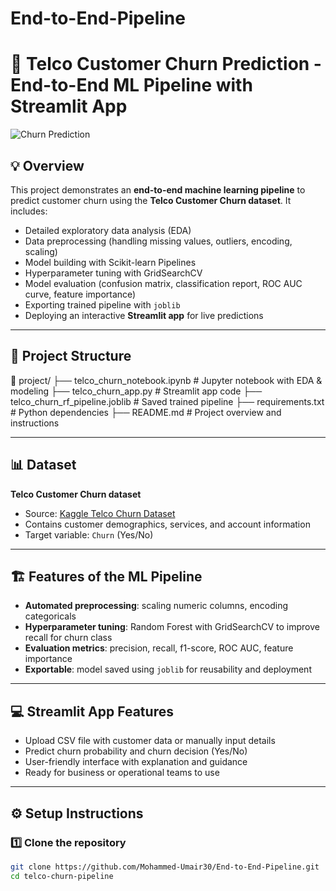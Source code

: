 # End-to-End-Pipeline
# 🔮 Telco Customer Churn Prediction - End-to-End ML Pipeline with Streamlit App

![Churn Prediction](https://img.shields.io/badge/Churn%20Prediction-Streamlit%20App-green)

## 💡 Overview
This project demonstrates an **end-to-end machine learning pipeline** to predict customer churn using the **Telco Customer Churn dataset**. It includes:
- Detailed exploratory data analysis (EDA)
- Data preprocessing (handling missing values, outliers, encoding, scaling)
- Model building with Scikit-learn Pipelines
- Hyperparameter tuning with GridSearchCV
- Model evaluation (confusion matrix, classification report, ROC AUC curve, feature importance)
- Exporting trained pipeline with `joblib`
- Deploying an interactive **Streamlit app** for live predictions

---

## 🚀 Project Structure
📁 project/
├── telco_churn_notebook.ipynb # Jupyter notebook with EDA & modeling
├── telco_churn_app.py # Streamlit app code
├── telco_churn_rf_pipeline.joblib # Saved trained pipeline
├── requirements.txt # Python dependencies
├── README.md # Project overview and instructions

---

## 📊 Dataset
**Telco Customer Churn dataset**
- Source: [Kaggle Telco Churn Dataset](https://www.kaggle.com/datasets/blastchar/telco-customer-churn)
- Contains customer demographics, services, and account information
- Target variable: `Churn` (Yes/No)

---

## 🏗️ Features of the ML Pipeline
- **Automated preprocessing**: scaling numeric columns, encoding categoricals
- **Hyperparameter tuning**: Random Forest with GridSearchCV to improve recall for churn class
- **Evaluation metrics**: precision, recall, f1-score, ROC AUC, feature importance
- **Exportable**: model saved using `joblib` for reusability and deployment

---

## 💻 Streamlit App Features
- Upload CSV file with customer data or manually input details
- Predict churn probability and churn decision (Yes/No)
- User-friendly interface with explanation and guidance
- Ready for business or operational teams to use

---

## ⚙️ Setup Instructions
### 1️⃣ Clone the repository
```bash
git clone https://github.com/Mohammed-Umair30/End-to-End-Pipeline.git
cd telco-churn-pipeline

